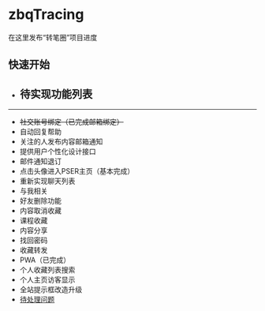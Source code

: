 # zbqTracing
在这里发布“转笔圈”项目进度
## 快速开始

- ## 待实现功能列表
---
-	~~社交账号绑定（已完成邮箱绑定）~~
-	自动回复帮助
-   关注的人发布内容邮箱通知
-   提供用户个性化设计接口
-   邮件通知退订
-	点击头像进入PSER主页（基本完成）
-   重新实现聊天列表
-	与我相关
-	好友删除功能
-	内容取消收藏
-	课程收藏
-	内容分享
-	找回密码
-	收藏转发
-	PWA（已完成）
-	个人收藏列表搜索
-	个人主页访客显示
-	全站提示框改造升级
- [待处理问题](./待处理问题.md)